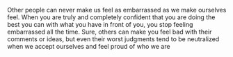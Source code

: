 Other people can never make us feel as embarrassed as we make ourselves feel. When you are truly and completely confident that you are doing the best you can with what you have in front of you, you stop feeling embarrassed all the time. Sure, others can make you feel bad with their comments or ideas, but even their worst judgments tend to be neutralized when we accept ourselves and feel proud of who we are